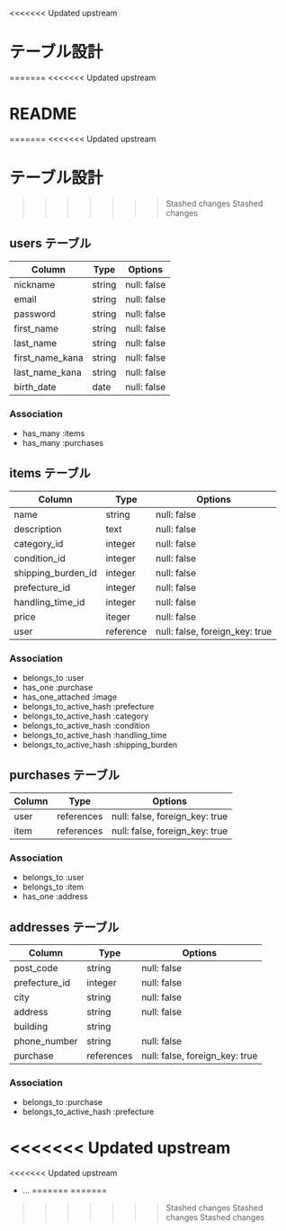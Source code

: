 <<<<<<< Updated upstream
# テーブル設計
=======
<<<<<<< Updated upstream
# README
=======
<<<<<<< Updated upstream
# テーブル設計
>>>>>>> Stashed changes
>>>>>>> Stashed changes

## users テーブル

| Column         | Type   | Options     |
| -------------- | ------ | ----------- |
| nickname       | string | null: false |
| email          | string | null: false |
| password       | string | null: false |
| first_name     | string | null: false |
| last_name      | string | null: false |
| first_name_kana| string | null: false |
| last_name_kana | string | null: false |
| birth_date     |  date  | null: false |

### Association

- has_many :items
- has_many :purchases

## items テーブル

| Column             | Type       | Options                        |
| ------------------ | ---------- | ------------------------------ |
| name               | string     | null: false                    |
| description        | text       | null: false                    |
| category_id        | integer    | null: false                    |
| condition_id       | integer    | null: false                    | 
| shipping_burden_id | integer    | null: false                    | 
| prefecture_id      | integer    | null: false                    |
| handling_time_id   | integer    | null: false                    |
| price              | iteger     | null: false                    |
| user               | reference  | null: false, foreign_key: true |

### Association

- belongs_to :user
- has_one :purchase
- has_one_attached :image
- belongs_to_active_hash :prefecture
- belongs_to_active_hash :category
- belongs_to_active_hash :condition
- belongs_to_active_hash :handling_time
- belongs_to_active_hash :shipping_burden

## purchases テーブル

| Column  | Type       | Options                        |
| ------- | ---------- | ------------------------------ |
| user    | references | null: false, foreign_key: true |
| item    | references | null: false, foreign_key: true |

### Association

- belongs_to :user
- belongs_to :item
- has_one :address

## addresses テーブル

| Column          | Type       | Options                        |
| --------------- | ---------- | ------------------------------ |
| post_code       | string     | null: false                    |
| prefecture_id   | integer    | null: false                    |
| city            | string     | null: false                    |
| address         | string     | null: false                    |
| building        | string     |                                | 
| phone_number    | string     | null: false                    |
| purchase        | references | null: false, foreign_key: true |


### Association

- belongs_to :purchase
- belongs_to_active_hash :prefecture

<<<<<<< Updated upstream
=======
<<<<<<< Updated upstream
* ...
=======
=======
>>>>>>> Stashed changes
>>>>>>> Stashed changes
>>>>>>> Stashed changes
